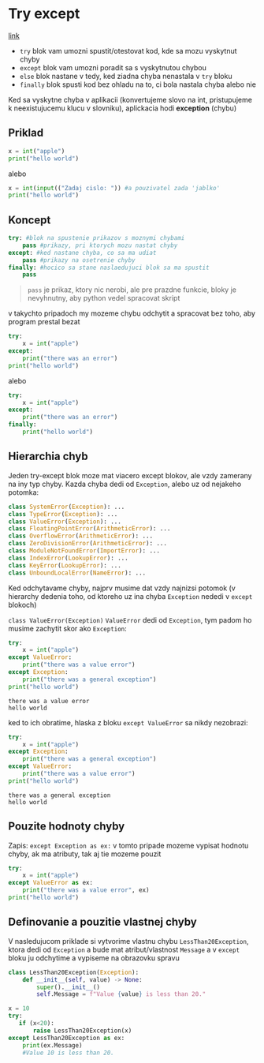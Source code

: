 # Try except

[link](https://www.w3schools.com/python/python_try_except.asp)

- `try` blok vam umozni spustit/otestovat kod, kde sa mozu vyskytnut chyby
- `except` blok vam umozni poradit sa s vyskytnutou chybou
- `else` blok nastane v tedy, ked ziadna chyba nenastala v `try` bloku
- `finally` blok spusti kod bez ohladu na to, ci bola nastala chyba alebo nie

Ked sa vyskytne chyba v aplikacii (konvertujeme slovo na int, pristupujeme k neexistujucemu klucu v slovniku), aplickacia hodi **exception** (chybu)

## Priklad
```py
x = int("apple")
print("hello world")
```
alebo
```py
x = int(input(("Zadaj cislo: ")) #a pouzivatel zada 'jablko'
print("hello world")
```
## Koncept
```py
try: #blok na spustenie prikazov s moznymi chybami
    pass #prikazy, pri ktorych mozu nastat chyby
except: #ked nastane chyba, co sa ma udiat
    pass #prikazy na osetrenie chyby
finally: #hocico sa stane naslaedujuci blok sa ma spustit
    pass
```

> `pass` je prikaz, ktory nic nerobi, ale pre prazdne funkcie, bloky je nevyhnutny, aby python vedel spracovat skript

v takychto pripadoch my mozeme chybu odchytit a spracovat bez toho, aby program prestal bezat
```py
try:
    x = int("apple")
except:
    print("there was an error")
print("hello world")
```
alebo
```py
try:
    x = int("apple")
except:
    print("there was an error")
finally:
    print("hello world")
```
## Hierarchia chyb
Jeden try-except blok moze mat viacero except blokov, ale vzdy zamerany na iny typ chyby. 
Kazda chyba dedi od `Exception`, alebo uz od nejakeho potomka:
```py
class SystemError(Exception): ...
class TypeError(Exception): ...
class ValueError(Exception): ...
class FloatingPointError(ArithmeticError): ...
class OverflowError(ArithmeticError): ...
class ZeroDivisionError(ArithmeticError): ...
class ModuleNotFoundError(ImportError): ...
class IndexError(LookupError): ...
class KeyError(LookupError): ...
class UnboundLocalError(NameError): ...
```

Ked odchytavame chyby, najprv musime dat vzdy najnizsi potomok (v hierarchy dedenia toho, od ktoreho uz ina chyba `Exception` nededi v `except` blokoch)

`class ValueError(Exception)` `ValueError` dedi od `Exception`, tym padom ho musime zachytit skor ako `Exception`: 
```py
try:
    x = int("apple")
except ValueError:
    print("there was a value error")
except Exception:
    print("there was a general exception")
print("hello world")
```
```
there was a value error
hello world
```
ked to ich obratime, hlaska z bloku `except ValueError` sa nikdy nezobrazi:
```py
try:
    x = int("apple")
except Exception:
    print("there was a general exception")
except ValueError:
    print("there was a value error")
print("hello world")
```
```
there was a general exception
hello world
```

## Pouzite hodnoty chyby

Zapis: `except Exception as ex:` v tomto pripade mozeme vypisat hodnotu chyby, ak ma atributy, tak aj tie mozeme pouzit

```py
try:
    x = int("apple")
except ValueError as ex:
    print("there was a value error", ex)
print("hello world")
```
## Definovanie a pouzitie vlastnej chyby
V nasledujucom priklade si vytvorime vlastnu chybu `LessThan20Exception`, ktora dedi od `Exception` a bude mat atribut/vlastnost `Message` a v `except` bloku ju odchytime a vypiseme na obrazovku spravu
```py
class LessThan20Exception(Exception):
    def __init__(self, value) -> None:
        super().__init__()
        self.Message = f"Value {value} is less than 20."

x = 10
try:
   if (x<20):
       raise LessThan20Exception(x)
except LessThan20Exception as ex:
    print(ex.Message)
    #Value 10 is less than 20.
```
